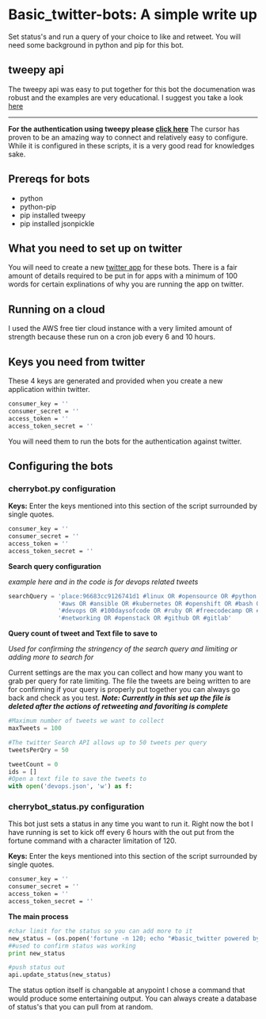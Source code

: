 # Basic_twitter-bots: A simple write up
Set status's and run a query of your choice to like and retweet.
You will need some background in python and pip for this bot.



## tweepy api
The tweepy api was easy to put together for this bot the documenation was robust and the examples are very educational.
I suggest you take a look [here](http://docs.tweepy.org/en/v3.6.0/index.html)
_________________
**For the authentication using tweepy please [click here](http://docs.tweepy.org/en/v3.6.0/cursor_tutorial.html)**
The cursor has proven to be an amazing way to connect and relatively easy to configure. While it is configured in these scripts, it is a very good read for knowledges sake.

## Prereqs for bots
+ python
+ python-pip
+ pip installed tweepy
+ pip installed jsonpickle

## What you need to set up on twitter

You will need to create a new [twitter app](https://apps.twitter.com/app/new) for these bots.
There is a fair amount of details required to be put in for apps with a minimum of 100 words for certain explinations of why you are running the app on twitter.


## Running on a cloud
I used the AWS free tier cloud instance with a very limited amount of strength because these run on a cron job every 6 and 10 hours.

## Keys you need from twitter 
These 4 keys are generated and provided when you create a new application within twitter.
```sh
consumer_key = ''
consumer_secret = ''
access_token = ''
access_token_secret = ''
```
You will need them to run the bots for the authentication against twitter.

## Configuring the bots
### cherrybot.py configuration

**Keys:** 
Enter the keys mentioned into this section of the script surrounded by single quotes.
```sh
consumer_key = ''
consumer_secret = ''
access_token = ''
access_token_secret = ''
```

**Search query configuration**

_example here and in the code is for devops related tweets_
```python
searchQuery = 'place:96683cc9126741d1 #linux OR #opensource OR #python OR #internet2 OR' \
              '#aws OR #ansible OR #kubernetes OR #openshift OR #bash OR #cloudformation OR' \
              '#devops OR #100daysofcode OR #ruby OR #freecodecamp OR #learntocode OR #womenintech OR' \
              '#networking OR #openstack OR #github OR #gitlab'
```

**Query count of tweet and Text file to save to**

_Used for confirming the stringency of the search query and limiting or adding more to search for_

Current settings are the max you can collect and how many you want to grab per query for rate limiting.
The file the tweets are being written to are for confirming if your query is properly put together you can always go back and check as you test. 
_**Note: Currently in this set up the file is deleted after the actions of retweeting and favoriting is complete**_


```python
#Maximum number of tweets we want to collect 
maxTweets = 100

#The twitter Search API allows up to 50 tweets per query
tweetsPerQry = 50

tweetCount = 0
ids = []
#Open a text file to save the tweets to
with open('devops.json', 'w') as f:

```


### cherrybot_status.py configuration

This bot just sets a status in any time you want to run it. Right now the bot I have running is set to kick off every 6 hours with the out put from the fortune command with a character limitation of 120.

**Keys:** 
Enter the keys mentioned into this section of the script surrounded by single quotes.
```sh
consumer_key = ''
consumer_secret = ''
access_token = ''
access_token_secret = ''
```


**The main process**
```python
#char limit for the status so you can add more to it
new_status = (os.popen('fortune -n 120; echo "#basic_twitter powered by: #cloudofyourchoice and #python"').read())
##used to confirm status was working
print new_status

#push status out
api.update_status(new_status)
```



The status option itself is changable at anypoint I chose a command that would produce some entertaining output.
You can always create a database of status's that you can pull from at random.
